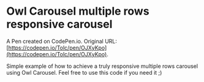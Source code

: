 # Owl Carousel multiple rows responsive carousel

A Pen created on CodePen.io. Original URL: [https://codepen.io/Tolc/pen/OJXyKpo](https://codepen.io/Tolc/pen/OJXyKpo).

Simple example of how to achieve a truly responsive multiple rows carousel using Owl Carousel.
Feel free to use this code if you need it ;)